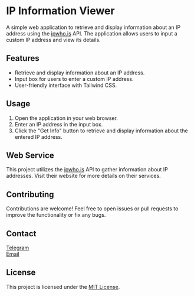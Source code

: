 # IP Information Viewer

A simple web application to retrieve and display information about an IP address using the [ipwho.is](https://ipwho.is/) API. The application allows users to input a custom IP address and view its details.

## Features

- Retrieve and display information about an IP address.
- Input box for users to enter a custom IP address.
- User-friendly interface with Tailwind CSS.

## Usage

1. Open the application in your web browser.
2. Enter an IP address in the input box.
3. Click the "Get Info" button to retrieve and display information about the entered IP address.

## Web Service

This project utilizes the [ipwho.is](https://ipwho.is/) API to gather information about IP addresses. Visit their website for more details on their services.

## Contributing

Contributions are welcome! Feel free to open issues or pull requests to improve the functionality or fix any bugs.

## Contact

<a href="https://t.me/LampStack">Telegram</a><br>
<a href="mailto:xialop@outlook.com">Email</a>

## License

This project is licensed under the [MIT License](LICENSE).
